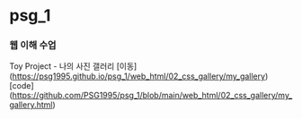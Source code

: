 # psg_1

### 웹 이해 수업
Toy Project - 나의 사진 갤러리 [이동]
(https://psg1995.github.io/psg_1/web_html/02_css_gallery/my_gallery) [code]
(https://github.com/PSG1995/psg_1/blob/main/web_html/02_css_gallery/my_gallery.html)
